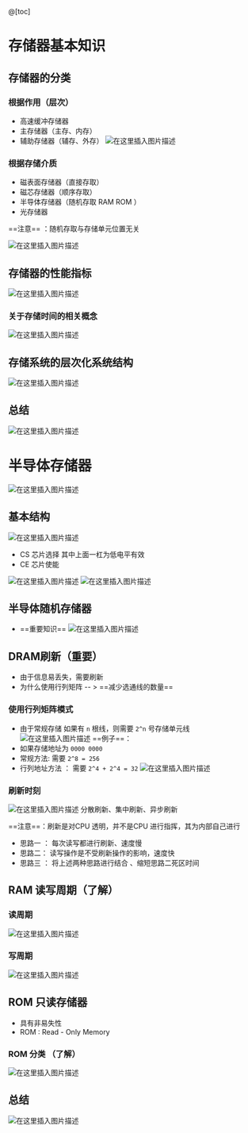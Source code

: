 ﻿@[toc]
# 存储器基本知识
## 存储器的分类
### 根据作用（层次）
- 高速缓冲存储器
- 主存储器（主存、内存）
- 辅助存储器（辅存、外存）
![在这里插入图片描述](https://img-blog.csdnimg.cn/20210508083426910.png?x-oss-process=image/watermark,type_ZmFuZ3poZW5naGVpdGk,shadow_10,text_aHR0cHM6Ly9ibG9nLmNzZG4ubmV0L1F1YW50dW1Zb3U=,size_16,color_FFFFFF,t_70)

### 根据存储介质
- 磁表面存储器（直接存取）
- 磁芯存储器（顺序存取）
- 半导体存储器（随机存取 RAM ROM ）
- 光存储器

==注意== ：随机存取与存储单元位置无关


![在这里插入图片描述](https://img-blog.csdnimg.cn/20210508084501733.png?x-oss-process=image/watermark,type_ZmFuZ3poZW5naGVpdGk,shadow_10,text_aHR0cHM6Ly9ibG9nLmNzZG4ubmV0L1F1YW50dW1Zb3U=,size_16,color_FFFFFF,t_70)
## 存储器的性能指标
![在这里插入图片描述](https://img-blog.csdnimg.cn/20210508084724861.png)
### 关于存储时间的相关概念
![在这里插入图片描述](https://img-blog.csdnimg.cn/20210508085211284.png?x-oss-process=image/watermark,type_ZmFuZ3poZW5naGVpdGk,shadow_10,text_aHR0cHM6Ly9ibG9nLmNzZG4ubmV0L1F1YW50dW1Zb3U=,size_16,color_FFFFFF,t_70)
## 存储系统的层次化系统结构
![在这里插入图片描述](https://img-blog.csdnimg.cn/20210508102619749.png?x-oss-process=image/watermark,type_ZmFuZ3poZW5naGVpdGk,shadow_10,text_aHR0cHM6Ly9ibG9nLmNzZG4ubmV0L1F1YW50dW1Zb3U=,size_16,color_FFFFFF,t_70)
## 总结
![在这里插入图片描述](https://img-blog.csdnimg.cn/20210508102802915.png?x-oss-process=image/watermark,type_ZmFuZ3poZW5naGVpdGk,shadow_10,text_aHR0cHM6Ly9ibG9nLmNzZG4ubmV0L1F1YW50dW1Zb3U=,size_16,color_FFFFFF,t_70)
# 半导体存储器
![在这里插入图片描述](https://img-blog.csdnimg.cn/20210508104608594.png?x-oss-process=image/watermark,type_ZmFuZ3poZW5naGVpdGk,shadow_10,text_aHR0cHM6Ly9ibG9nLmNzZG4ubmV0L1F1YW50dW1Zb3U=,size_16,color_FFFFFF,t_70)
## 基本结构
![在这里插入图片描述](https://img-blog.csdnimg.cn/20210508105011176.png)
- CS  芯片选择 其中上面一杠为低电平有效
- CE  芯片使能 

![在这里插入图片描述](https://img-blog.csdnimg.cn/20210508105247255.png?x-oss-process=image/watermark,type_ZmFuZ3poZW5naGVpdGk,shadow_10,text_aHR0cHM6Ly9ibG9nLmNzZG4ubmV0L1F1YW50dW1Zb3U=,size_16,color_FFFFFF,t_70)
![在这里插入图片描述](https://img-blog.csdnimg.cn/20210508105643946.png?x-oss-process=image/watermark,type_ZmFuZ3poZW5naGVpdGk,shadow_10,text_aHR0cHM6Ly9ibG9nLmNzZG4ubmV0L1F1YW50dW1Zb3U=,size_16,color_FFFFFF,t_70)

## 半导体随机存储器
- ==重要知识==
![在这里插入图片描述](https://img-blog.csdnimg.cn/20210508110828593.png?x-oss-process=image/watermark,type_ZmFuZ3poZW5naGVpdGk,shadow_10,text_aHR0cHM6Ly9ibG9nLmNzZG4ubmV0L1F1YW50dW1Zb3U=,size_16,color_FFFFFF,t_70)


## DRAM刷新（重要）
- 由于信息易丢失，需要刷新
- 为什么使用行列矩阵 -- >  ==减少选通线的数量== 

### 使用行列矩阵模式

- 由于常规存储 如果有 `n` 根线，则需要 `2^n` 号存储单元线
![在这里插入图片描述](https://img-blog.csdnimg.cn/2021050811183835.png?x-oss-process=image/watermark,type_ZmFuZ3poZW5naGVpdGk,shadow_10,text_aHR0cHM6Ly9ibG9nLmNzZG4ubmV0L1F1YW50dW1Zb3U=,size_16,color_FFFFFF,t_70)
==例子==：
 - 如果存储地址为 `0000 0000`
 - 常规方法: 需要 `2^8 = 256` 
 - 行列地址方法 ： 需要 `2^4 + 2^4 = 32`
![在这里插入图片描述](https://img-blog.csdnimg.cn/20210508112143327.png?x-oss-process=image/watermark,type_ZmFuZ3poZW5naGVpdGk,shadow_10,text_aHR0cHM6Ly9ibG9nLmNzZG4ubmV0L1F1YW50dW1Zb3U=,size_16,color_FFFFFF,t_70)
### 刷新时刻
![在这里插入图片描述](https://img-blog.csdnimg.cn/20210508113441922.png?x-oss-process=image/watermark,type_ZmFuZ3poZW5naGVpdGk,shadow_10,text_aHR0cHM6Ly9ibG9nLmNzZG4ubmV0L1F1YW50dW1Zb3U=,size_16,color_FFFFFF,t_70)
分散刷新、集中刷新、异步刷新

==注意==：刷新是对CPU 透明，并不是CPU 进行指挥，其为内部自己进行

- 思路一 ： 每次读写都进行刷新、速度慢
- 思路二： 读写操作是不受刷新操作的影响，速度快
- 思路三 ： 将上述两种思路进行结合 、缩短思路二死区时间

## RAM 读写周期（了解）

### 读周期
![在这里插入图片描述](https://img-blog.csdnimg.cn/20210508162510445.png?x-oss-process=image/watermark,type_ZmFuZ3poZW5naGVpdGk,shadow_10,text_aHR0cHM6Ly9ibG9nLmNzZG4ubmV0L1F1YW50dW1Zb3U=,size_16,color_FFFFFF,t_70)
### 写周期
![在这里插入图片描述](https://img-blog.csdnimg.cn/2021050816485958.png?x-oss-process=image/watermark,type_ZmFuZ3poZW5naGVpdGk,shadow_10,text_aHR0cHM6Ly9ibG9nLmNzZG4ubmV0L1F1YW50dW1Zb3U=,size_16,color_FFFFFF,t_70)
## ROM 只读存储器
- 具有非易失性
- ROM : Read - Only Memory 
### ROM 分类 （了解）
![在这里插入图片描述](https://img-blog.csdnimg.cn/2021050816591845.png?x-oss-process=image/watermark,type_ZmFuZ3poZW5naGVpdGk,shadow_10,text_aHR0cHM6Ly9ibG9nLmNzZG4ubmV0L1F1YW50dW1Zb3U=,size_16,color_FFFFFF,t_70)
 ## 总结
 ![在这里插入图片描述](https://img-blog.csdnimg.cn/20210508170318495.png?x-oss-process=image/watermark,type_ZmFuZ3poZW5naGVpdGk,shadow_10,text_aHR0cHM6Ly9ibG9nLmNzZG4ubmV0L1F1YW50dW1Zb3U=,size_16,color_FFFFFF,t_70)

